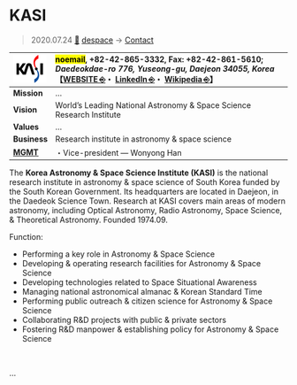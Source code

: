 # KASI
> 2020.07.24 [🚀](../../index/index.md) [despace](../index.md) → [Contact](../contact.md)

|[![](../f/contact/k/kasi_logo1_thumb.webp)](../f/contact/k/kasi_logo1.webp)|<mark>noemail</mark>, +82-42-865-3332, Fax: +82-42-861-5610;<br> *Daedeokdae-ro 776, Yuseong-gu, Daejeon 34055, Korea*<br> 【[WEBSITE ⎆](https://www.kasi.re.kr/)・ [LinkedIn ⎆](https://www.linkedin.com/company/korea-astronomy-and-space-science-institute/)・ [Wikipedia ⎆](https://en.wikipedia.org/wiki/Korea_Astronomy_and_Space_Science_Institute)】|
|:--|:--|
|**Mission**|…|
|**Vision**|World’s Leading National Astronomy & Space Science Research Institute|
|**Values**|…|
|**Business**|Research institute in astronomy & space science|
|**[MGMT](../mgmt.md)**|・Vice-president — Wonyong Han|

The **Korea Astronomy & Space Science Institute (KASI)** is the national research institute in astronomy & space science of South Korea funded by the South Korean Government. Its headquarters are located in Daejeon, in the Daedeok Science Town. Research at KASI covers main areas of modern astronomy, including Optical Astronomy, Radio Astronomy, Space Science, & Theoretical Astronomy. Founded 1974.09.

Function:

   - Performing a key role in Astronomy & Space Science
   - Developing & operating research facilities for Astronomy & Space Science
   - Developing technologies related to Space Situational Awareness
   - Managing national astronomical almanac & Korean Standard Time
   - Performing public outreach & citizen science for Astronomy & Space Science
   - Collaborating R&D projects with public & private sectors
   - Fostering R&D manpower & establishing policy for Astronomy & Space Science

<p style="page-break-after:always"> </p>

…

